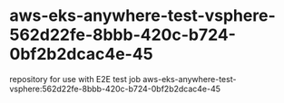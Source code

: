 # aws-eks-anywhere-test-vsphere-562d22fe-8bbb-420c-b724-0bf2b2dcac4e-45
repository for use with E2E test job aws-eks-anywhere-test-vsphere:562d22fe-8bbb-420c-b724-0bf2b2dcac4e-45
